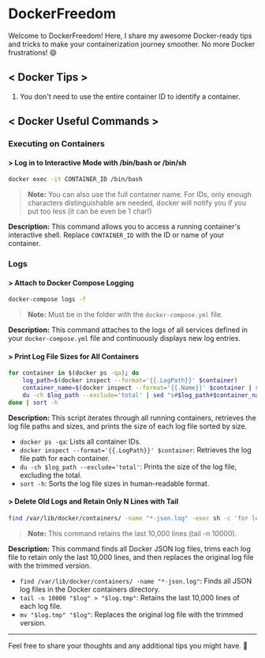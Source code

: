 # DockerFreedom
Welcome to DockerFreedom! Here, I share my awesome Docker-ready tips and tricks to make your containerization journey smoother. No more Docker frustrations! 😄

## < Docker Tips >
1. You don't need to use the entire container ID to identify a container.

## < Docker Useful Commands >

### Executing on Containers

#### > Log in to Interactive Mode with /bin/bash or /bin/sh
```bash
docker exec -it CONTAINER_ID /bin/bash
```
> **Note:** You can also use the full container name. For IDs, only enough characters distinguishable are needed, docker will notify you if you put too less (it can be even be 1 char!)

**Description:** This command allows you to access a running container's interactive shell. Replace `CONTAINER_ID` with the ID or name of your container.

### Logs

#### > Attach to Docker Compose Logging
```bash
docker-compose logs -f
```
> **Note:** Must be in the folder with the `docker-compose.yml` file.

**Description:** This command attaches to the logs of all services defined in your `docker-compose.yml` file and continuously displays new log entries.

#### > Print Log File Sizes for All Containers
```bash
for container in $(docker ps -qa); do
    log_path=$(docker inspect --format='{{.LogPath}}' $container)
    container_name=$(docker inspect --format='{{.Name}}' $container | sed 's/\///')
    du -ch $log_path --exclude='total' | sed "s#$log_path#$container_name#g" | grep -v 'total'
done | sort -h
```

**Description:** This script iterates through all running containers, retrieves the log file paths and sizes, and prints the size of each log file sorted by size.

- `docker ps -qa`: Lists all container IDs.
- `docker inspect --format='{{.LogPath}}' $container`: Retrieves the log file path for each container.
- `du -ch $log_path --exclude='total'`: Prints the size of the log file, excluding the total.
- `sort -h`: Sorts the log file sizes in human-readable format.

#### > Delete Old Logs and Retain Only N Lines with Tail
```bash
find /var/lib/docker/containers/ -name "*-json.log" -exec sh -c 'for log; do tail -n 10000 "$log" > "$log.tmp" && mv "$log.tmp" "$log"; done' sh {} +
```
> **Note:** This command retains the last 10,000 lines (tail -n 10000).

**Description:** This command finds all Docker JSON log files, trims each log file to retain only the last 10,000 lines, and then replaces the original log file with the trimmed version.

- `find /var/lib/docker/containers/ -name "*-json.log"`: Finds all JSON log files in the Docker containers directory.
- `tail -n 10000 "$log" > "$log.tmp"`: Retains the last 10,000 lines of each log file.
- `mv "$log.tmp" "$log"`: Replaces the original log file with the trimmed version.

---

Feel free to share your thoughts and any additional tips you might have. 🚀